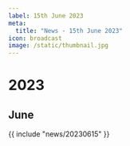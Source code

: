 ```yaml
---
label: 15th June 2023
meta:
  title: "News - 15th June 2023"
icon: broadcast
image: /static/thumbnail.jpg
---
```


# 2023
## June

{{ include "news/20230615" }}
